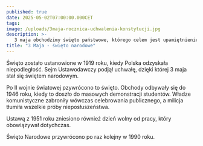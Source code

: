 ```yaml
---
published: true
date: 2025-05-02T07:00:00.000CET
tags:
image: /uploads/3maja-rocznica-uchwalenia-konstytucji.jpg
description: >-
   3 maja obchodzimy święto państwowe, którego celem jest upamiętnienie uchwalenia Konstytucji 3 maja w 1791 r.
title: "3 Maja - święto narodowe"
---
```


Święto zostało ustanowione w 1919 roku, kiedy Polska odzyskała niepodległość. Sejm Ustawodawczy podjął uchwałę, dzięki której 3 maja stał się świętem narodowym. 

Po II wojnie światowej pzywrócono to święto. Obchody odbywały się do 1946 roku, kiedy to doszło do masowych demonstracji studentów. Władze komunistyczne zabroniły wówczas celebrowania publicznego, a milicja tłumiła wszelkie próby nieposłuszeństwa. 

Ustawą z 1951 roku zniesiono również dzień wolny od pracy, który obowiązywał dotychczas. 

Święto Narodowe przywrócono po raz kolejny w 1990 roku. 

